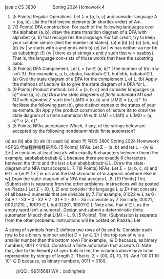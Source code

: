 java c
CS 3800              Spring 2024
Homework 4
1. [5 Points] Regular Operations. Let Σ = {a, b, c} and consider language A = {ca, b}. List the first twelve elements (in shortlex order) of A∗.
2. [13 Points] DFA construction. For each of the following languages over the alphabet {a, b}, draw the state transition diagram of a DFA with alphabet {a, b} that recognizes the language. For full credit, try to keep your solution simple (limit the number of states).
(a) ∅
(b) {ε}
(c) {ab, ba}
(d) {w | w starts with a and ends with b}
(e) {w | w has neither aa nor bb as substring}
(f) {w | there exist strings x and y such that w = xaabby}. That is, the language con-sists of those words that have the substring aabb.
3. [8 Points] DFA Complement. Let L = {w ∈ {a, b}* | the number of b’s in w isn’t 3}. For example ε, a, b, ababa, baabbab ∈ L but bbb, bababa ̸∈ L.
(a) Give the state diagram of a DFA for the complement L of L.
(b) Apply the methods of Lecture 8a to give the state diagram of a DFA for L.
4. [9 Points] Product method. Let Σ = {a, b, c} and consider languages {a, b}* and {a, c}*.
(a) Draw the state diagrams of finite automata M1 and M2 with alphabet Σ such that
L(M1) = {a, b}* and L(M2) = {a, c}*
To facilitate the following part (b), give distinct names to the states of your au-tomata.
(b) Apply the product construction of lecture 8a to draw the state diagram of a finite automaton M with
L(M) = L(M1) ∪ L(M2) = {a, b}* ∪ {a, c}*
5. [5 Points] NFAs acceptance Which, if any, of the strings below are accepted by the following nondeterministic finite automaton?

(a) aa
(b) aba
(c) ab
(d) aaab
(e) abab
代 写CS 3800 Spring 2024 Homework 4SPSS
代做程序编程语言6. [5 Points] NFAs. Let Σ = {a, b} and let
L = {w ∈ Σ* | w contains at least two a’s with exactly 6 characters between them}
For example, aabbababbabab ∈ L because there are exactly 6 characters between the third and the last a but ababbabbab ̸∈ L. Draw the state-diagram of a NFA that accepts L.
7. [10 Points] NFAs. Let Σ = {a, b, c, d} and let
L = {w ∈ Σ* | w ≠ ε and the last character of w appears nowhere else in w}
Draw the state-diagram of a NFA that accepts L.
8. [10 Points] Tint. (Submission is separate from the other problems. Instructions will be posted on Piazza.) Let Σ = {0, 1, 2} and consider the language
L ⊆ Σ*
that consists of all base-3 numerals that are divisible by 7. For example, 01022 ∈ L as 0 · 34 + 1 · 33 + 0 · 32 + 2 · 31 + 2 · 30 = 35 is divisible by 7.
Similarly, 00021, 00021210, , 10010 ∈ L but 02201, 10001 ̸∈ L
Note also, that ε ̸∈ L as the empty word isn’t a numeral .
Design and submit a deterministic finite automaton M such that L(M) = L.
9. [5 Points]. Tint. (Submission is separate from the other problems. Instructions will be posted on Piazza.) Let

A string of symbols from Σ defines two rows of 0s and 1s. Consider each row to be a binary number and let
D = {w ∈ Σ+ | the top row of w is a smaller number than the bottom row}
For example,  ∈ D because, as binary numbers, 0011 < 0100.
Construct a finite automaton that accepts D. Note that, due to the linearity of sym-bols in tint, the columns above have to be represented by strings of length 2. That is, Σ = {00, 01, 10, 11}. And “00 01 10 10” ∈ D because, as binary numbers, 0011 < 0100.





         
加QQ：99515681  WX：codinghelp

